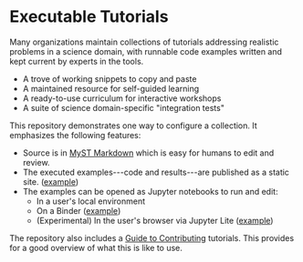 # Executable Tutorials

Many organizations maintain collections of tutorials addressing realistic
problems in a science domain, with runnable code examples written and
kept current by experts in the tools.

- A trove of working snippets to copy and paste
- A maintained resource for self-guided learning
- A ready-to-use curriculum for interactive workshops
- A suite of science domain-specific "integration tests"

This repository demonstrates one way to configure a collection. It emphasizes the
following features:

- Source is in [MyST Markdown][] which is easy for humans to edit and review.
- The executed examples---code and results---are published as a static site.
  ([example][static site example])
- The examples can be opened as Jupyter notebooks to run and edit:
  - In a user's local environment
  - On a Binder ([example][binder example])
  - (Experimental) In the user's browser via Jupyter Lite ([example][jupyterlite example])

The repository also includes a [Guide to Contributing][] tutorials. This
provides for a good overview of what this is like to use.

[Myst Markdown]: https://mystmd.org/guide/typography
[static site example]: https://scientific-python.github.io/exeuctable-tutorials/
[binder example]: https://mybinder.org/v2/gh/scientific-python/executable-tutorials/main
[jupyterlite example]: https://scientific-python.github.io/executable-tutorials/jupyterlite/lab/index.html
[Guide to Contributing]: https://scentific-python.org/executable-tutorials/contributing.html
